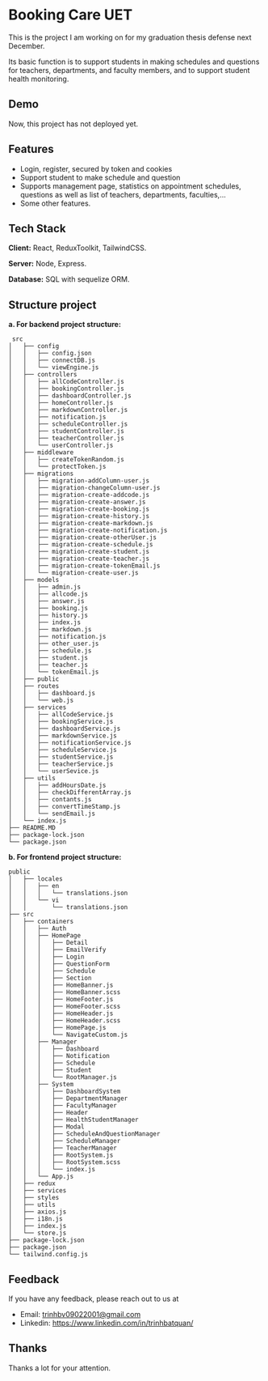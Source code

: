 # Booking Care UET

This is the project I am working on for my graduation thesis defense next December.

Its basic function is to support students in making schedules and questions for teachers, departments, and faculty members, and to support student health monitoring.

## Demo

Now, this project has not deployed yet.

## Features

- Login, register, secured by token and cookies
- Support student to make schedule and question
- Supports management page, statistics on appointment schedules, questions as well as list of teachers, departments, faculties,...
- Some other features.

## Tech Stack

**Client:** React, ReduxToolkit, TailwindCSS.

**Server:** Node, Express.

**Database:** SQL with sequelize ORM.

## Structure project

**a. For backend project structure:**

```
 src
│   ├── config
│   │   ├── config.json
│   │   ├── connectDB.js
│   │   └── viewEngine.js
│   ├── controllers
│   │   ├── allCodeController.js
│   │   ├── bookingController.js
│   │   ├── dashboardController.js
│   │   ├── homeController.js
│   │   ├── markdownController.js
│   │   ├── notification.js
│   │   ├── scheduleController.js
│   │   ├── studentController.js
│   │   ├── teacherController.js
│   │   └── userController.js
│   ├── middleware
│   │   ├── createTokenRandom.js
│   │   └── protectToken.js
│   ├── migrations
│   │   ├── migration-addColumn-user.js
│   │   ├── migration-changeColumn-user.js
│   │   ├── migration-create-addcode.js
│   │   ├── migration-create-answer.js
│   │   ├── migration-create-booking.js
│   │   ├── migration-create-history.js
│   │   ├── migration-create-markdown.js
│   │   ├── migration-create-notification.js
│   │   ├── migration-create-otherUser.js
│   │   ├── migration-create-schedule.js
│   │   ├── migration-create-student.js
│   │   ├── migration-create-teacher.js
│   │   ├── migration-create-tokenEmail.js
│   │   └── migration-create-user.js
│   ├── models
│   │   ├── admin.js
│   │   ├── allcode.js
│   │   ├── answer.js
│   │   ├── booking.js
│   │   ├── history.js
│   │   ├── index.js
│   │   ├── markdown.js
│   │   ├── notification.js
│   │   ├── other_user.js
│   │   ├── schedule.js
│   │   ├── student.js
│   │   ├── teacher.js
│   │   └── tokenEmail.js
│   ├── public
│   ├── routes
│   │   ├── dashboard.js
│   │   └── web.js
│   ├── services
│   │   ├── allCodeService.js
│   │   ├── bookingService.js
│   │   ├── dashboardService.js
│   │   ├── markdownService.js
│   │   ├── notificationService.js
│   │   ├── scheduleService.js
│   │   ├── studentService.js
│   │   ├── teacherService.js
│   │   └── userSevice.js
│   ├── utils
│   │   ├── addHoursDate.js
│   │   ├── checkDifferentArray.js
│   │   ├── contants.js
│   │   ├── convertTimeStamp.js
│   │   └── sendEmail.js
│   └── index.js
├── README.MD
├── package-lock.json
└── package.json
```

**b. For frontend project structure:**

```
public
│   ├── locales
│   │   ├── en
│   │   │   └── translations.json
│   │   └── vi
│   │       └── translations.json
├── src
│   ├── containers
│   │   ├── Auth
│   │   ├── HomePage
│   │   │   ├── Detail
│   │   │   ├── EmailVerify
│   │   │   ├── Login
│   │   │   ├── QuestionForm
│   │   │   ├── Schedule
│   │   │   ├── Section
│   │   │   ├── HomeBanner.js
│   │   │   ├── HomeBanner.scss
│   │   │   ├── HomeFooter.js
│   │   │   ├── HomeFooter.scss
│   │   │   ├── HomeHeader.js
│   │   │   ├── HomeHeader.scss
│   │   │   ├── HomePage.js
│   │   │   └── NavigateCustom.js
│   │   ├── Manager
│   │   │   ├── Dashboard
│   │   │   ├── Notification
│   │   │   ├── Schedule
│   │   │   ├── Student
│   │   │   └── RootManager.js
│   │   ├── System
│   │   │   ├── DashboardSystem
│   │   │   ├── DepartmentManager
│   │   │   ├── FacultyManager
│   │   │   ├── Header
│   │   │   ├── HealthStudentManager
│   │   │   ├── Modal
│   │   │   ├── ScheduleAndQuestionManager
│   │   │   ├── ScheduleManager
│   │   │   ├── TeacherManager
│   │   │   ├── RootSystem.js
│   │   │   ├── RootSystem.scss
│   │   │   └── index.js
│   │   └── App.js
│   ├── redux
│   ├── services
│   ├── styles
│   ├── utils
│   ├── axios.js
│   ├── i18n.js
│   ├── index.js
│   └── store.js
├── package-lock.json
├── package.json
└── tailwind.config.js
```

## Feedback

If you have any feedback, please reach out to us at

- Email: trinhbv09022001@gmail.com
- Linkedin: https://www.linkedin.com/in/trinhbatquan/

## Thanks

Thanks a lot for your attention.
